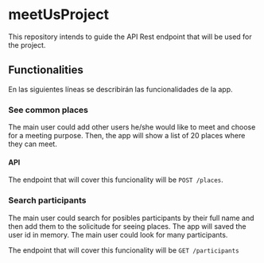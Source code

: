 # meetUsProject
This repository intends to guide the API Rest endpoint that will be used for the project.

## Functionalities
En las siguientes líneas se describirán las funcionalidades de la app.


### See common places
The main user could add other users he/she would like to meet and choose for a meeting purpose. Then, the app will show a list of 20 places where they can meet.

#### API
The endpoint that will cover this funcionality will be `POST /places`.

### Search participants
The main user could search for posibles participants by their full name and then add them to the solicitude for seeing places. The app will saved the user id in memory. The main user could look for many participants.

The endpoint that will cover this funcionality will be `GET /participants`